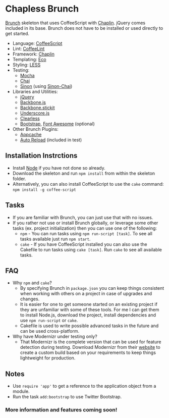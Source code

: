 # Chapless Brunch

[Brunch](http://brunch.io/) skeleton that uses CoffeeScript with [Chaplin](http://chaplinjs.org/). jQuery comes included in its base. Brunch does not have to be installed or used directly to get started.

* Language: [CoffeeScript](http://coffeescript.org/)
* Lint: [CoffeeLint](http://www.coffeelint.org/)
* Framework: [Chaplin](http://chaplinjs.org/)
* Templating: [Eco](http://github.com/sstephenson/eco)
* Styling: [LESS](http://lesscss.org/)
* Testing:
  * [Mocha](http://visionmedia.github.com/mocha/)
  * [Chai](http://chaijs.com/)
  * [Sinon](http://sinonjs.org/) (using [Sinon-Chai](http://github.com/domenic/sinon-chai))
* Libraries and Utilities:
  * [jQuery](http://jquery.com/)
  * [Backbone.js](http://backbonejs.org/)
  * [Backbone.stickit](http://nytimes.github.com/backbone.stickit/)
  * [Underscore.js](http://underscorejs.org/)
  * [Clearless](http://clearleft.github.com/clearless/)
  * [Bootstrap](http://twitter.github.com/bootstrap), [Font Awesome](http://fortawesome.github.com/Font-Awesome/) (optional)
* Other Brunch Plugins:
  * [Appcache](http://github.com/brunch/appcache-brunch)
  * [Auto Reload](http://github.com/brunch/auto-reload-brunch) (included in test)


## Installation Instrctions

* Install [Node](http://nodejs.org/) if you have not done so already.
* Download the skeleton and run `npm install` from within the skeleton folder.
* Alternatively, you can also install CoffeeScript to use the `cake` command: `npm install -g coffee-script`


## Tasks

* If you are familiar with Brunch, you can just use that with no issues.
* If you rather not use or install Brunch globally, or leverage some other tasks (ex. project initialization) then you can use one of the following:
  * `npm` - You can run tasks using `npm run-script [task]`. To see all tasks available just run `npm start`.
  * `cake` - If you have CoffeeScript installed you can also use the Cakefile to run tasks using `cake [task]`. Run `cake` to see all available tasks.


## FAQ

* Why `npm` and `cake`?
  * By specifying Brunch in `package.json` you can keep things consistent when working with others on a project in case of upgrades and changes.
  * It is easier for one to get someone started on an existing project if they are unfamiliar with some of these tools. For me I can get them to install Node.js, download the project, install dependencies and use `npm run-script` or `cake`.
  * Cakefile is used to write possible advanced tasks in the future and can be used cross-platform.
* Why have Modernizr under testing only?
  * That Modernizr is the complete version that can be used for feature detection during testing. Download Modernizr from their [website](http://modernizr.com/) to create a custom build based on your requirements to keep things lightweight for production.


## Notes

* Use `require 'app'` to get a reference to the application object from a module.
* Run the task `add:bootstrap` to use Twitter Bootstrap.


### More information and features coming soon!
